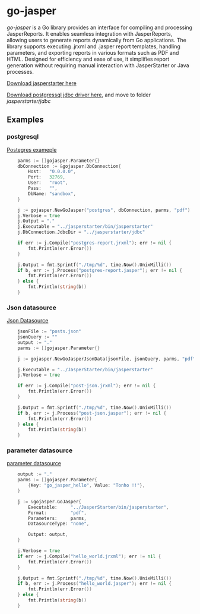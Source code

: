 # go-jasper

*go-jasper*
is a Go library provides an interface for compiling and processing JasperReports. It enables seamless integration with JasperReports, allowing users to generate reports dynamically from Go applications. The library supports executing .jrxml and .jasper report templates, handling parameters, and exporting reports in various formats such as PDF and HTML. Designed for efficiency and ease of use, it simplifies report generation without requiring manual interaction with JasperStarter or Java processes.

[Download jasperstarter here](https://sourceforge.net/projects/jasperstarter/files/)

[Download postgressql jdbc driver here](https://jdbc.postgresql.org/download/postgresql-42.2.24.jar), and move to folder *jasperstarter/jdbc*


Examples
--------


### postgresql

[Postegres exameple](examples/postgres-datasource.go)
```go
	parms := []gojasper.Parameter{}
	dbConnection := &gojasper.DbConnection{
		Host:   "0.0.0.0",
		Port:   32769,
		User:   "root",
		Pass:   "",
		DbName: "sandbox",
	}

	j := gojasper.NewGoJasper("postgres", dbConnection, parms, "pdf")
	j.Verbose = true
	j.Output = "."
	j.Executable = "../jasperstarter/bin/jasperstarter"
	j.DbConnection.JdbcDir = "../jasperstarter/jdbc"

	if err := j.Compile("postgres-report.jrxml"); err != nil {
		fmt.Println(err.Error())
	}

	j.Output = fmt.Sprintf("./tmp/%d", time.Now().UnixMilli())
	if b, err := j.Process("postgres-report.jasper"); err != nil {
		fmt.Println(err.Error())
	} else {
		fmt.Println(string(b))
	}
```
### Json datasource
[Json Datasource](examples/json-datasource.go)
```go
	jsonFile := "posts.json"
	jsonQuery := ""
	output := "."
	parms := []gojasper.Parameter{}

	j := gojasper.NewGoJasperJsonData(jsonFile, jsonQuery, parms, "pdf", output)

	j.Executable = "../JasperStarter/bin/jasperstarter"
	j.Verbose = true

	if err := j.Compile("post-json.jrxml"); err != nil {
		fmt.Println(err.Error())
	}

	j.Output = fmt.Sprintf("./tmp/%d", time.Now().UnixMilli())
	if b, err := j.Process("post-json.jasper"); err != nil {
		fmt.Println(err.Error())
	} else {
		fmt.Println(string(b))
	}
```

### parameter datasource
[parameter datasource](examples/no-datasource.go)
```go
	output := "."
	parms := []gojasper.Parameter{
		{Key: "go_jasper_hello", Value: "Tonho !!"},
	}

	j := &gojasper.GoJasper{
		Executable:     "../JasperStarter/bin/jasperstarter",
		Format:         "pdf",
		Parameters:     parms,
		DatasourceType: "none",

		Output: output,
	}

	j.Verbose = true
	if err := j.Compile("hello_world.jrxml"); err != nil {
		fmt.Println(err.Error())
	}

	j.Output = fmt.Sprintf("./tmp/%d", time.Now().UnixMilli())
	if b, err := j.Process("hello_world.jasper"); err != nil {
		fmt.Println(err.Error())
	} else {
		fmt.Println(string(b))
	}
```